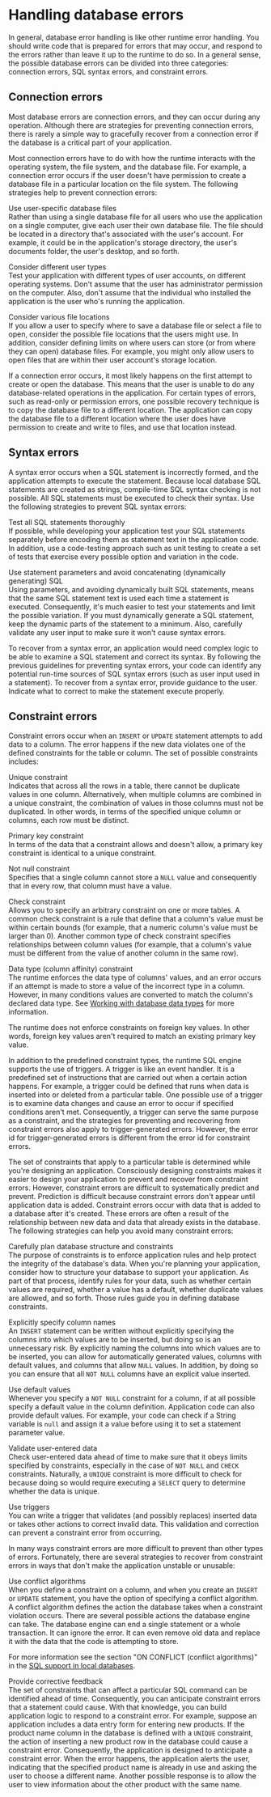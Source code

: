 # Handling database errors

In general, database error handling is like other runtime error handling. You
should write code that is prepared for errors that may occur, and respond to the
errors rather than leave it up to the runtime to do so. In a general sense, the
possible database errors can be divided into three categories: connection
errors, SQL syntax errors, and constraint errors.

## Connection errors

Most database errors are connection errors, and they can occur during any
operation. Although there are strategies for preventing connection errors, there
is rarely a simple way to gracefully recover from a connection error if the
database is a critical part of your application.

Most connection errors have to do with how the runtime interacts with the
operating system, the file system, and the database file. For example, a
connection error occurs if the user doesn't have permission to create a database
file in a particular location on the file system. The following strategies help
to prevent connection errors:

Use user-specific database files  
Rather than using a single database file for all users who use the application
on a single computer, give each user their own database file. The file should be
located in a directory that's associated with the user's account. For example,
it could be in the application's storage directory, the user's documents folder,
the user's desktop, and so forth.

Consider different user types  
Test your application with different types of user accounts, on different
operating systems. Don't assume that the user has administrator permission on
the computer. Also, don't assume that the individual who installed the
application is the user who's running the application.

Consider various file locations  
If you allow a user to specify where to save a database file or select a file to
open, consider the possible file locations that the users might use. In
addition, consider defining limits on where users can store (or from where they
can open) database files. For example, you might only allow users to open files
that are within their user account's storage location.

If a connection error occurs, it most likely happens on the first attempt to
create or open the database. This means that the user is unable to do any
database-related operations in the application. For certain types of errors,
such as read-only or permission errors, one possible recovery technique is to
copy the database file to a different location. The application can copy the
database file to a different location where the user does have permission to
create and write to files, and use that location instead.

## Syntax errors

A syntax error occurs when a SQL statement is incorrectly formed, and the
application attempts to execute the statement. Because local database SQL
statements are created as strings, compile-time SQL syntax checking is not
possible. All SQL statements must be executed to check their syntax. Use the
following strategies to prevent SQL syntax errors:

Test all SQL statements thoroughly  
If possible, while developing your application test your SQL statements
separately before encoding them as statement text in the application code. In
addition, use a code-testing approach such as unit testing to create a set of
tests that exercise every possible option and variation in the code.

Use statement parameters and avoid concatenating (dynamically generating) SQL  
Using parameters, and avoiding dynamically built SQL statements, means that the
same SQL statement text is used each time a statement is executed. Consequently,
it's much easier to test your statements and limit the possible variation. If
you must dynamically generate a SQL statement, keep the dynamic parts of the
statement to a minimum. Also, carefully validate any user input to make sure it
won't cause syntax errors.

To recover from a syntax error, an application would need complex logic to be
able to examine a SQL statement and correct its syntax. By following the
previous guidelines for preventing syntax errors, your code can identify any
potential run-time sources of SQL syntax errors (such as user input used in a
statement). To recover from a syntax error, provide guidance to the user.
Indicate what to correct to make the statement execute properly.

## Constraint errors

Constraint errors occur when an `INSERT` or `UPDATE` statement attempts to add
data to a column. The error happens if the new data violates one of the defined
constraints for the table or column. The set of possible constraints includes:

Unique constraint  
Indicates that across all the rows in a table, there cannot be duplicate values
in one column. Alternatively, when multiple columns are combined in a unique
constraint, the combination of values in those columns must not be duplicated.
In other words, in terms of the specified unique column or columns, each row
must be distinct.

Primary key constraint  
In terms of the data that a constraint allows and doesn't allow, a primary key
constraint is identical to a unique constraint.

Not null constraint  
Specifies that a single column cannot store a `NULL` value and consequently that
in every row, that column must have a value.

Check constraint  
Allows you to specify an arbitrary constraint on one or more tables. A common
check constraint is a rule that define that a column's value must be within
certain bounds (for example, that a numeric column's value must be larger than
0). Another common type of check constraint specifies relationships between
column values (for example, that a column's value must be different from the
value of another column in the same row).

Data type (column affinity) constraint  
The runtime enforces the data type of columns' values, and an error occurs if an
attempt is made to store a value of the incorrect type in a column. However, in
many conditions values are converted to match the column's declared data type.
See [Working with database data types](./working-with-database-data-types.md)
for more information.

The runtime does not enforce constraints on foreign key values. In other words,
foreign key values aren't required to match an existing primary key value.

In addition to the predefined constraint types, the runtime SQL engine supports
the use of triggers. A trigger is like an event handler. It is a predefined set
of instructions that are carried out when a certain action happens. For example,
a trigger could be defined that runs when data is inserted into or deleted from
a particular table. One possible use of a trigger is to examine data changes and
cause an error to occur if specified conditions aren't met. Consequently, a
trigger can serve the same purpose as a constraint, and the strategies for
preventing and recovering from constraint errors also apply to trigger-generated
errors. However, the error id for trigger-generated errors is different from the
error id for constraint errors.

The set of constraints that apply to a particular table is determined while
you're designing an application. Consciously designing constraints makes it
easier to design your application to prevent and recover from constraint errors.
However, constraint errors are difficult to systematically predict and prevent.
Prediction is difficult because constraint errors don't appear until application
data is added. Constraint errors occur with data that is added to a database
after it's created. These errors are often a result of the relationship between
new data and data that already exists in the database. The following strategies
can help you avoid many constraint errors:

Carefully plan database structure and constraints  
The purpose of constraints is to enforce application rules and help protect the
integrity of the database's data. When you're planning your application,
consider how to structure your database to support your application. As part of
that process, identify rules for your data, such as whether certain values are
required, whether a value has a default, whether duplicate values are allowed,
and so forth. Those rules guide you in defining database constraints.

Explicitly specify column names  
An `INSERT` statement can be written without explicitly specifying the columns
into which values are to be inserted, but doing so is an unnecessary risk. By
explicitly naming the columns into which values are to be inserted, you can
allow for automatically generated values, columns with default values, and
columns that allow `NULL` values. In addition, by doing so you can ensure that
all `NOT NULL` columns have an explicit value inserted.

Use default values  
Whenever you specify a `NOT NULL` constraint for a column, if at all possible
specify a default value in the column definition. Application code can also
provide default values. For example, your code can check if a String variable is
`null` and assign it a value before using it to set a statement parameter value.

Validate user-entered data  
Check user-entered data ahead of time to make sure that it obeys limits
specified by constraints, especially in the case of `NOT NULL` and `CHECK`
constraints. Naturally, a `UNIQUE` constraint is more difficult to check for
because doing so would require executing a `SELECT` query to determine whether
the data is unique.

Use triggers  
You can write a trigger that validates (and possibly replaces) inserted data or
takes other actions to correct invalid data. This validation and correction can
prevent a constraint error from occurring.

In many ways constraint errors are more difficult to prevent than other types of
errors. Fortunately, there are several strategies to recover from constraint
errors in ways that don't make the application unstable or unusable:

Use conflict algorithms  
When you define a constraint on a column, and when you create an `INSERT` or
`UPDATE` statement, you have the option of specifying a conflict algorithm. A
conflict algorithm defines the action the database takes when a constraint
violation occurs. There are several possible actions the database engine can
take. The database engine can end a single statement or a whole transaction. It
can ignore the error. It can even remove old data and replace it with the data
that the code is attempting to store.

For more information see the section "ON CONFLICT (conflict algorithms)" in the
[SQL support in local databases](../../appendixes/sql-support-in-local-databases/index.md).

Provide corrective feedback  
The set of constraints that can affect a particular SQL command can be
identified ahead of time. Consequently, you can anticipate constraint errors
that a statement could cause. With that knowledge, you can build application
logic to respond to a constraint error. For example, suppose an application
includes a data entry form for entering new products. If the product name column
in the database is defined with a `UNIQUE` constraint, the action of inserting a
new product row in the database could cause a constraint error. Consequently,
the application is designed to anticipate a constraint error. When the error
happens, the application alerts the user, indicating that the specified product
name is already in use and asking the user to choose a different name. Another
possible response is to allow the user to view information about the other
product with the same name.
